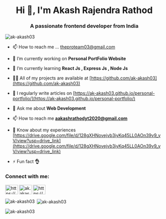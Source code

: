 



<h1 align="center">Hi 👋, I'm Akash Rajendra Rathod</h1>
<h3 align="center">A passionate frontend developer from India</h3>

<p align="left"> <img src="https://komarev.com/ghpvc/?username=ak-akash03&label=Profile%20views&color=0e75b6&style=flat" alt="ak-akash03" /> </p>

- 📫 How to reach me ... theproteam03@gmail.com
- 🔭 I’m currently working on **Personal PortFolio Website**

- 🌱 I’m currently learning **React Js , Express Js , Node Js**

- 👨‍💻 All of my projects are available at [https://github.com/ak-akash03](https://github.com/ak-akash03)

- 📝 I regularly write articles on [https://ak-akash03.github.io/personal-portfolio/](https://ak-akash03.github.io/personal-portfolio/)

- 💬 Ask me about **Web Development**

- 📫 How to reach me **aakashrathodyt2020@gmail.com**

- 📄 Know about my experiences [https://drive.google.com/file/d/128gXHNovejvb3iyKq45LL0AOn39v9_yV/view?usp=drive_link](https://drive.google.com/file/d/128gXHNovejvb3iyKq45LL0AOn39v9_yV/view?usp=drive_link)

- ⚡ Fun fact **👌**

<h3 align="left">Connect with me:</h3>
<p align="left">
<a href="https://linkedin.com/in/https://www.linkedin.com/in/akash-rathod-01b630259/" target="blank"><img align="center" src="https://raw.githubusercontent.com/rahuldkjain/github-profile-readme-generator/master/src/images/icons/Social/linked-in-alt.svg" alt="https://www.linkedin.com/in/akash-rathod-01b630259/" height="30" width="40" /></a>
<a href="https://instagram.com/ak.akashrathod" target="blank"><img align="center" src="https://raw.githubusercontent.com/rahuldkjain/github-profile-readme-generator/master/src/images/icons/Social/instagram.svg" alt="ak.akashrathod" height="30" width="40" /></a>
<a href="https://www.youtube.com/c/https://www.youtube.com/@capturebypawar" target="blank"><img align="center" src="https://raw.githubusercontent.com/rahuldkjain/github-profile-readme-generator/master/src/images/icons/Social/youtube.svg" alt="https://www.youtube.com/@capturebypawar" height="30" width="40" /></a>
</p>


<p><img align="left" src="https://github-readme-stats.vercel.app/api/top-langs?username=ak-akash03&show_icons=true&locale=en&layout=compact" alt="ak-akash03" /></p>

<p>&nbsp;<img align="center" src="https://github-readme-stats.vercel.app/api?username=theproteam03&show_icons=true&locale=en" alt="ak-akash03" /></p>

<p><img align="center" src="https://github-readme-streak-stats.herokuapp.com/?user=theproteam03&" alt="ak-akash03" /></p>
